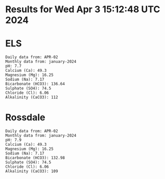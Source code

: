 # Results for Wed Apr  3 15:12:48 UTC 2024
# ELS
```
Daily data from: APR-02
Monthly data from: january-2024
pH: 7.7
Calcium (Ca): 49.3
Magnesium (Mg): 16.25
Sodium (Na): 7.17
Bicarbonate (HCO3): 136.64
Sulphate (SO4): 74.5
Chloride (Cl): 6.06
Alkalinity (CaCO3): 112
```
# Rossdale
```
Daily data from: APR-02
Monthly data from: january-2024
pH: 7.9
Calcium (Ca): 49.3
Magnesium (Mg): 16.25
Sodium (Na): 7.17
Bicarbonate (HCO3): 132.98
Sulphate (SO4): 74.5
Chloride (Cl): 6.06
Alkalinity (CaCO3): 109
```
